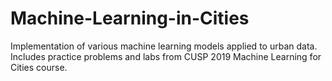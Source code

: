 # Machine-Learning-in-Cities
Implementation of various machine learning models applied to urban data. Includes practice problems and labs from CUSP 2019 Machine Learning for Cities course.
